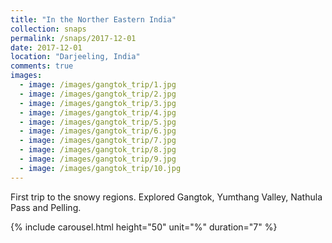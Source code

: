 ```yaml
---
title: "In the Norther Eastern India"
collection: snaps
permalink: /snaps/2017-12-01
date: 2017-12-01
location: "Darjeeling, India"
comments: true
images: 
  - image: /images/gangtok_trip/1.jpg
  - image: /images/gangtok_trip/2.jpg
  - image: /images/gangtok_trip/3.jpg
  - image: /images/gangtok_trip/4.jpg
  - image: /images/gangtok_trip/5.jpg
  - image: /images/gangtok_trip/6.jpg
  - image: /images/gangtok_trip/7.jpg
  - image: /images/gangtok_trip/8.jpg
  - image: /images/gangtok_trip/9.jpg
  - image: /images/gangtok_trip/10.jpg
---
```


First trip to the snowy regions. Explored Gangtok, Yumthang Valley, Nathula Pass and Pelling. 

{% include carousel.html height="50" unit="%" duration="7" %}
